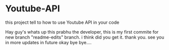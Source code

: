 # Youtube-API
this project tell to how to use Youtube API in your code

Hay guy's whats up this prabhu the developer, this is my first commite for new branch "readme-edits" branch. i think did you get it.
thank you. see you in more updates in future okay bye bye....
